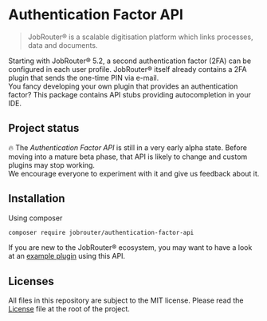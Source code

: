# Authentication Factor API

> JobRouter® is a scalable digitisation platform which links processes, data and documents.


Starting with JobRouter® 5.2, a second authentication factor (2FA) can be configured in each user profile. JobRouter® 
itself already contains a 2FA plugin that sends the one-time PIN via e-mail.\
You fancy developing your own plugin that provides an authentication factor? This package contains API stubs providing
autocompletion in your IDE.


## Project status

:fire: The _Authentication Factor API_ is still in a very early alpha state. Before moving into a mature beta phase, 
that API is likely to change and custom plugins may stop working.\
We encourage everyone to experiment with it and give us feedback about it.


## Installation

Using composer
```bash
composer require jobrouter/authentication-factor-api
```

If you are new to the JobRouter® ecosystem, you may want to have a look at an [example plugin](https://github.com/jobrouter/2fa-example-plugin) using this API.


## Licenses

All files in this repository are subject to the MIT license. Please read the [License](LICENSE) file at the root of the project.
